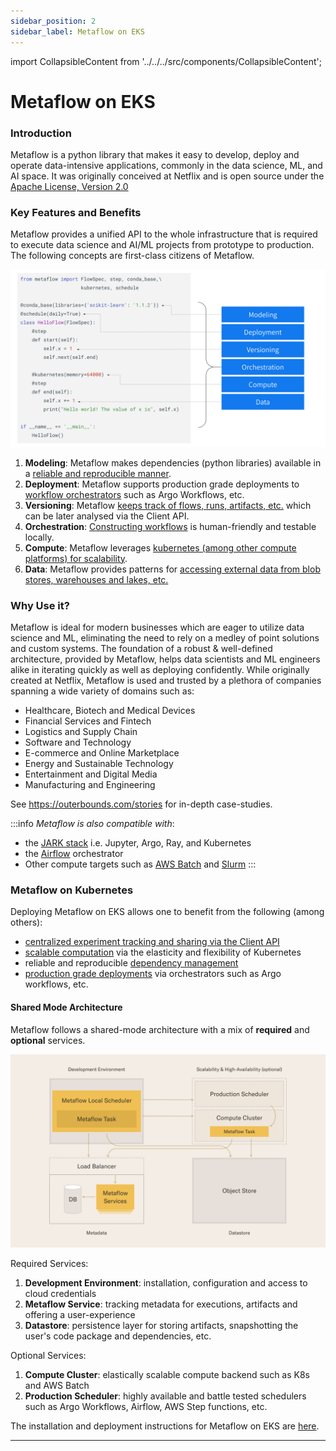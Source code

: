 ```yaml
---
sidebar_position: 2
sidebar_label: Metaflow on EKS
---
```

import CollapsibleContent from '../../../src/components/CollapsibleContent';

# Metaflow on EKS

### Introduction

Metaflow is a python library that makes it easy to develop, deploy and operate data-intensive applications, commonly in the data science, ML, and AI space. It was originally conceived at Netflix and is open source under the [Apache License, Version 2.0](https://github.com/Netflix/metaflow/blob/master/LICENSE)

### Key Features and Benefits

Metaflow provides a unified API to the whole infrastructure that is required to execute data science and AI/ML projects from prototype to production. The following concepts are first-class citizens of Metaflow.

![WhatMetaflow](img/what-metaflow.svg)

1. **Modeling**: Metaflow makes dependencies (python libraries) available in a [reliable and reproducible manner](https://docs.metaflow.org/scaling/dependencies).
2. **Deployment**: Metaflow supports production grade deployments to [workflow orchestrators](https://docs.metaflow.org/production/scheduling-metaflow-flows/introduction) such as Argo Workflows, etc.
3. **Versioning**: Metaflow [keeps track of flows, runs, artifacts, etc.](https://docs.metaflow.org/metaflow/basics#artifacts) which can be later analysed via the Client API.
4. **Orchestration**: [Constructing workflows](https://docs.metaflow.org/metaflow/basics) is human-friendly and testable locally.
5. **Compute**: Metaflow leverages [kubernetes (among other compute platforms) for scalability](https://docs.metaflow.org/scaling/introduction).
6. **Data**: Metaflow provides patterns for [accessing external data from blob stores, warehouses and lakes, etc.](https://docs.metaflow.org/scaling/data)

### Why Use it?

Metaflow is ideal for modern businesses which are eager to utilize data science and ML, eliminating the need to rely on a medley of point solutions and custom systems. The foundation of a robust & well-defined architecture, provided by Metaflow, helps data scientists and ML engineers alike in iterating quickly as well as deploying confidently. While originally created at Netflix, Metaflow is used and trusted by a plethora of companies spanning a wide variety of domains such as:

- Healthcare, Biotech and Medical Devices
- Financial Services and Fintech
- Logistics and Supply Chain
- Software and Technology
- E-commerce and Online Marketplace
- Energy and Sustainable Technology
- Entertainment and Digital Media
- Manufacturing and Engineering

See https://outerbounds.com/stories for in-depth case-studies.

:::info
*Metaflow is also compatible with*:
- the [JARK stack](./jark.md) i.e. Jupyter, Argo, Ray, and Kubernetes
- the [Airflow](https://docs.metaflow.org/production/scheduling-metaflow-flows/scheduling-with-airflow#pushing-a-flow-to-production) orchestrator
- Other compute targets such as [AWS Batch](https://docs.metaflow.org/scaling/remote-tasks/aws-batch) and [Slurm](https://www.youtube.com/watch?v=qP-DKn3U5LI)
:::

### Metaflow on Kubernetes

Deploying Metaflow on EKS allows one to benefit from the following (among others):
- [centralized experiment tracking and sharing via the Client API](https://docs.metaflow.org/metaflow/client)
- [scalable computation](https://docs.metaflow.org/metaflow/scaling-out-and-up) via the elasticity and flexibility of Kubernetes
- reliable and reproducible [dependency management](https://docs.metaflow.org/metaflow/dependencies)
- [production grade deployments](https://docs.metaflow.org/going-to-production-with-metaflow/scheduling-metaflow-flows) via orchestrators such as Argo workflows, etc.

#### Shared Mode Architecture

Metaflow follows a shared-mode architecture with a mix of **required** and **optional** services.

![InternalMetaflow](img/internal-metaflow.png)

Required Services:
1. **Development Environment**: installation, configuration and access to cloud credentials
2. **Metaflow Service**: tracking metadata for executions, artifacts and offering a user-experience
3. **Datastore**: persistence layer for storing artifacts, snapshotting the user's code package and dependencies, etc.

Optional Services:
1. **Compute Cluster**: elastically scalable compute backend such as K8s and AWS Batch
2. **Production Scheduler**: highly available and battle tested schedulers such as Argo Workflows, Airflow, AWS Step functions, etc.

The installation and deployment instructions for Metaflow on EKS are [here](https://docs.outerbounds.com/engineering/deployment/aws-k8s/deployment/).

---
